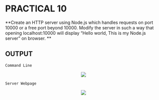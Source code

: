 # PRACTICAL 10
**Create an HTTP server using Node.js which handles requests on port 10000 or a free port 
beyond 10000. Modify the server in such a way that opening localhost:10000 will display “Hello 
world, This is my Node.js server” on browser.
**

## OUTPUT

`Command Line`
<p align="center">
<img src="https://user-images.githubusercontent.com/68191677/198850486-8534970d-5b01-40d6-a5fb-53e7f92fbf29.png"  />
</p>

`Server Webpage`
<p align="center">
<img src="https://user-images.githubusercontent.com/68191677/198850460-f7beea5f-1cbb-4bf0-acef-0072df3e0803.png"  />
</p>
